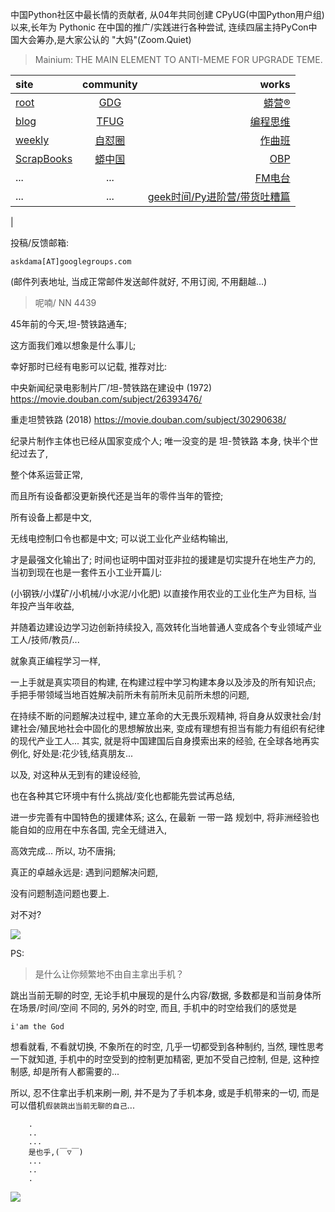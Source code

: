 中国Python社区中最长情的贡献者, 从04年共同创建 CPyUG(中国Python用户组)以来,长年为 Pythonic 在中国的推广/实践进行各种尝试, 连续四届主持PyCon中国大会筹办,是大家公认的 "大妈"(Zoom.Quiet)

> Mainium: THE MAIN ELEMENT TO ANTI-MEME FOR UPGRADE TEME.

| site | community | works |
| :-----| :----: | ----: |
| [root](http://zoomquiet.io/) | [GDG](https://blog.zhgdg.org/) | [蟒营®](https://doc.101.camp/) |
| [blog](https://blog.zoomquiet.io/pages/zoomquiet.html) | [TFUG](http://zh.tfug.world/) | [编程思维](https://py.101.camp/) |
| [weekly](http://weekly.pychina.org/) | [自怼圈](https://du.101.camp/) | [作曲班](https://mu.101.camp/) |
| [ScrapBooks](https://zoomquiet.io/collection.html) | [蟒中国](https://pychina.org/) | [OBP](https://zoomquiet.io/obp/index.html) |
| ... | ... | [FM电台](https://fm.101.camp/) |
| ... | ... | [geek时间/Py进阶营/带货吐糟篇](https://fm.101.camp/2020/geek2py-dama.html) 
 |


投稿/反馈邮箱:

    askdama[AT]googlegroups.com

(邮件列表地址, 
当成正常邮件发送邮件就好, 不用订阅, 不用翻越...)

> 呢喃/ NN 4439

45年前的今天,坦-赞铁路通车;

这方面我们难以想象是什么事儿;

幸好那时已经有电影可以记载,
推荐对比:

中央新闻纪录电影制片厂/坦-赞铁路在建设中 (1972)
https://movie.douban.com/subject/26393476/


重走坦赞铁路 (2018)
https://movie.douban.com/subject/30290638/


纪录片制作主体也已经从国家变成个人;
唯一没变的是 坦-赞铁路 本身,
快半个世纪过去了,

整个体系运营正常,

而且所有设备都没更新换代还是当年的零件当年的管控;

所有设备上都是中文,

无线电控制口令也都是中文;
可以说工业化产业结构输出,

才是最强文化输出了;
时间也证明中国对亚非拉的援建是切实提升在地生产力的,
当初到现在也是一套件五小工业开篇儿:

(小钢铁/小煤矿/小机械/小水泥/小化肥)
以直接作用农业的工业化生产为目标,
当年投产当年收益,

并随着边建设边学习边创新持续投入,
高效转化当地普通人变成各个专业领域产业工人/技师/教员/...

就象真正编程学习一样,

一上手就是真实项目的构建,
在构建过程中学习构建本身以及涉及的所有知识点;
手把手带领域当地百姓解决前所未有前所未见前所未想的问题,

在持续不断的问题解决过程中,
建立革命的大无畏乐观精神,
将自身从奴隶社会/封建社会/殖民地社会中固化的思想解放出来,
变成有理想有担当有能力有组织有纪律的现代产业工人...
其实,
就是将中国建国后自身摸索出来的经验,
在全球各地再实例化,
好处是:花少钱,结真朋友...

以及,
对这种从无到有的建设经验,

也在各种其它环境中有什么挑战/变化也都能先尝试再总结,

进一步完善有中国特色的援建体系;
这么,
在最新 一带一路 规划中,
将非洲经验也能自如的应用在中东各国,
完全无缝进入,

高效完成...
所以,
功不唐捐;

真正的卓越永远是:
遇到问题解决问题,

没有问题制造问题也要上.


对不对?​


![](http://ydlj.zoomquiet.top/ipic/2021-07-13-zq42-today-card-2107.014.png)



PS:
> 是什么让你频繁地不由自主拿出手机？

跳出当前无聊的时空,
无论手机中展现的是什么内容/数据,
多数都是和当前身体所在场景/时间/空间 不同的,
另外的时空,
而且, 手机中的时空给我们的感觉是

    i'am the God

想看就看, 不看就切换,
不象所在的时空, 几乎一切都受到各种制约,
当然,
理性思考一下就知道,
手机中的时空受到的控制更加精密, 更加不受自己控制,
但是, 这种控制感,
却是所有人都需要的...

所以, 
忍不住拿出手机来刷一刷,
并不是为了手机本身, 或是手机带来的一切,
而是可以借机`假装跳出当前无聊的自己`...



```
    .
    ..
    ...
    是也乎,(￣▽￣)
    ...
    ..
    .
```


![](http://ydlj.zoomquiet.top/ipic/2021-07-10-210701DU21-zip.jpg)

